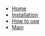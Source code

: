 <!-- docs/_sidebar.md -->
* [Home](/)
* [Installation](/install)
* [How to use](/howto)
* [Main](main.md)